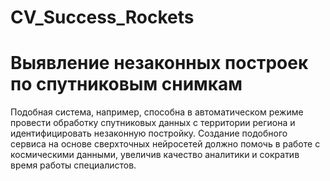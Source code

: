 # CV_Success_Rockets

# Выявление незаконных построек по спутниковым снимкам

Подобная система, например, способна в автоматическом режиме провести обработку спутниковых данных с территории региона и идентифицировать незаконную постройку. Создание подобного сервиса на основе сверхточных нейросетей должно помочь в работе с космическими данными, 
увеличив качество аналитики и сократив время работы специалистов.



